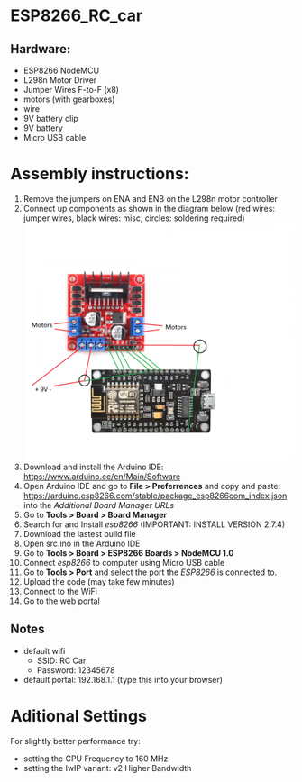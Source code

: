 # ESP8266_RC_car


## Hardware:
* ESP8266 NodeMCU
* L298n Motor Driver
* Jumper Wires F-to-F (x8)
* motors (with gearboxes)
* wire
* 9V battery clip
* 9V battery
* Micro USB cable

# Assembly instructions:
1. Remove the jumpers on ENA and ENB on the L298n motor controller
1. Connect up components as shown in the diagram below (red wires: jumper wires, black wires: misc, circles: soldering required)
![Alt text](circuit.png)
1. Download and install the Arduino IDE: https://www.arduino.cc/en/Main/Software
1. Open Arduino IDE and go to **File > Preferrences** and copy and paste: https://arduino.esp8266.com/stable/package_esp8266com_index.json into the _Additional Board Manager URLs_
1. Go to **Tools > Board > Board Manager**
1. Search for and Install _esp8266_ (IMPORTANT: INSTALL VERSION 2.7.4)
1. Download the lastest build file
1. Open src.ino in the Arduino IDE
1. Go to **Tools > Board > ESP8266 Boards > NodeMCU 1.0**
1. Connect _esp8266_ to computer using Micro USB cable
1. Go to **Tools > Port** and select the port the _ESP8266_ is connected to. 
1. Upload the code (may take few minutes)
1. Connect to the WiFi
1. Go to the web portal

## Notes
* default wifi
  * SSID: RC Car
  * Password: 12345678
* default portal: 192.168.1.1 (type this into your browser)

# Aditional Settings
For slightly better performance try:
* setting the CPU Frequency to 160 MHz
* setting the IwIP variant: v2 Higher Bandwidth

